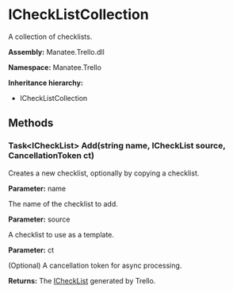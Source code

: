 # ICheckListCollection

A collection of checklists.

**Assembly:** Manatee.Trello.dll

**Namespace:** Manatee.Trello

**Inheritance hierarchy:**

- ICheckListCollection

## Methods

### Task&lt;ICheckList&gt; Add(string name, ICheckList source, CancellationToken ct)

Creates a new checklist, optionally by copying a checklist.

**Parameter:** name

The name of the checklist to add.

**Parameter:** source

A checklist to use as a template.

**Parameter:** ct

(Optional) A cancellation token for async processing.

**Returns:** The [ICheckList](ICheckList#ichecklist) generated by Trello.

